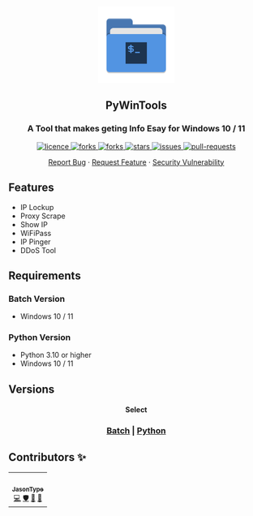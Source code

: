 <div align="center">
<img width="150px" src="Icons/icon.png" alt="WinDevTools" />
<h2 align="center">PyWinTools</h2>
<h3 align="center">A Tool that makes geting Info Esay for Windows 10 / 11</h3>
</div>

<p align="center">
<a href="https://github.com/JasonType/WinDevTools/blob/main/LICENSE" target="blank">
<img src="https://img.shields.io/github/license/JasonType/WinDevTools?style=flat-square" alt="licence" />
</a>
<a href="https://github.com/JasonType/WinDevTools/fork" target="blank">
<img src="https://img.shields.io/github/forks/JasonType/WinDevTools?style=flat-square" alt="forks"/>
</a>
<a href="https://github.com/JasonType/WinDevTools/fork" target="blank">
<img src="https://img.shields.io/github/forks/JasonType/WinDevTools?style=flat-square" alt="forks"/>
</a>
<a href="https://github.com/JasonType/WinDevTools/stargazers" target="blank">
<img src="https://img.shields.io/github/stars/JasonType/WinDevTools?style=flat-square" alt="stars"/>
</a>
<a href="https://github.com/JasonType/WinDevTools/issues" target="blank">
<img src="https://img.shields.io/github/issues/JasonType/WinDevTools?style=flat-square" alt="issues" />
</a>
<a href="https://github.com/JasonType/WinDevTools/pulls" target="blank">
<img src="https://img.shields.io/github/issues-pr/JasonType/WinDevTools?style=flat-square" alt="pull-requests"/>
</a>


<p align="center">
    <a href="https://github.com/JasonType/WinDevTools/issues/new/choose">Report Bug</a>
    ·
    <a href="https://github.com/JasonType/WinDevTools/issues/new/choose">Request Feature</a>
    ·
    <a href="https://github.com/JasonType/WinDevTools/issues/new/choose">Security Vulnerability</a>
   
</p>

<!-- ALL-CONTRIBUTORS-BADGE:START - Do not remove or modify this section -->

<!-- ALL-CONTRIBUTORS-BADGE:END -->





## Features

- IP Lockup
- Proxy Scrape
- Show IP
- WiFiPass
- IP Pinger
- DDoS Tool

## Requirements

### Batch Version
- Windows 10 / 11

### Python Version
- Python 3.10 or higher
- Windows 10 / 11

## Versions

<h4 align="center">
    Select
</h4>

<h3 align="center">
    <a href="https://github.com/JasonType/WinDevTools/tree/Batch">Batch</a>
   |
    <a href="https://github.com/JasonType/WinDevTools/tree/Python">Python</a>   
</h3>    

## Contributors ✨



<!-- ALL-CONTRIBUTORS-LIST:START - Do not remove or modify this section -->
<!-- prettier-ignore-start -->
<!-- markdownlint-disable -->
<table align="center">
  <tr>
    <td align="center"><a href="https://github.com/JasonType"><img src="https://avatars.githubusercontent.com/u/51136022?v=4?s=100" width="100px;" alt=""/><br /><sub><b>JasonType</b></sub></a><br /><a href="https://github.com/JasonType/WinDevTools/commits?author=JasonType" title="Code">💻</a> <a href="#security-JasonType" title="Security">🛡️</a> <a href="#data-JasonType" title="Data">🔣</a> <a href="#ideas-JasonType" title="Ideas, Planning, & Feedback">🤔</a></td>
  </tr>
</table>

<!-- markdownlint-restore -->
<!-- prettier-ignore-end -->

<!-- ALL-CONTRIBUTORS-LIST:END -->

